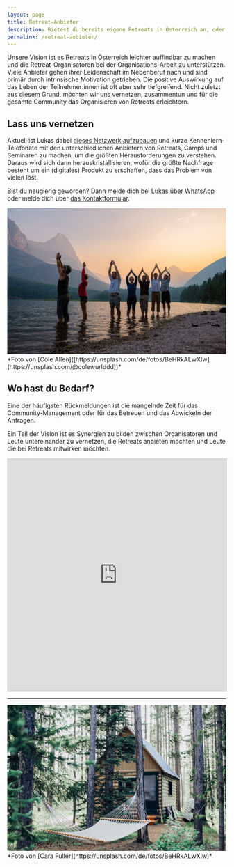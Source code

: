 ```yaml
---
layout: page
title: Retreat-Anbieter
description: Bietest du bereits eigene Retreats in Österreich an, oder möchtest du in naher Zukunft dein eigenes Retreat veranstalten? Dann bist du hier genau richtig.
permalink: /retreat-anbieter/
---
```


Unsere Vision ist es Retreats in Österreich leichter auffindbar zu machen und die Retreat-Organisatoren bei der Organisations-Arbeit zu unterstützen. Viele Anbieter gehen ihrer Leidenschaft im Nebenberuf nach und sind primär durch intrinsische Motivation getrieben. Die positive Auswirkung auf das Leben der Teilnehmer:innen ist oft aber sehr tiefgreifend. Nicht zuletzt aus diesem Grund, möchten wir uns vernetzen, zusammentun und für die gesamte Community das Organisieren von Retreats erleichtern.

## Lass uns vernetzen

Aktuell ist Lukas dabei [dieses Netzwerk aufzubauen](https://airtable.com/embed/appyfpS45hXxis9w3/shrRu0jbV2l9YhM36?backgroundColor=green) und kurze Kennenlern-Telefonate mit den unterschiedlichen Anbietern von Retreats, Camps und Seminaren zu machen, um die größten Herausforderungen zu verstehen. Daraus wird sich dann herauskristallisieren, wofür die größte Nachfrage besteht um ein (digitales) Produkt zu erschaffen, dass das Problem von vielen löst.

Bist du neugierig geworden? Dann melde dich [bei Lukas über WhatsApp](https://wa.me/4366488114940) oder melde dich über [das Kontaktformular](/kontakt/).

<img src="/images/stockphotos/generic/sunset-in-lake cole-allen-Lqv3cjyTMS8-unsplash.jpg" loading="lazy">
*Foto von [Cole Allen]([https://unsplash.com/de/fotos/BeHRkALwXIw](https://unsplash.com/@colewurlddd))*

## Wo hast du Bedarf?

Eine der häufigsten Rückmeldungen ist die mangelnde Zeit für das Community-Management oder für das Betreuen und das Abwickeln der Anfragen. 

Ein Teil der Vision ist es Synergien zu bilden zwischen Organisatoren und Leute untereinander zu vernetzen, die Retreats anbieten möchten und Leute die bei Retreats mitwirken möchten.

<iframe class="airtable-embed" src="https://airtable.com/embed/appyfpS45hXxis9w3/shrRu0jbV2l9YhM36?backgroundColor=green" frameborder="0" onmousewheel="" width="100%" height="533" style="background: transparent; border: 1px solid #ccc;"></iframe>

***

<img src="/images/stockphotos/austria/retreats-in-the-woods cara-fuller.jpg" loading="lazy">
*Foto von [Cara Fuller](https://unsplash.com/de/fotos/BeHRkALwXIw)*
